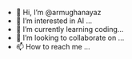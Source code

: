 - 👋 Hi, I’m @armughanayaz
- 👀 I’m interested in AI ...
- 🌱 I’m currently learning coding...
- 💞️ I’m looking to collaborate on ...
- 📫 How to reach me ...

<!---
armughanayaz/armughanayaz is a ✨ special ✨ repository because its `README.md` (this file) appears on your GitHub profile.
You can click the Preview link to take a look at your changes.
--->
